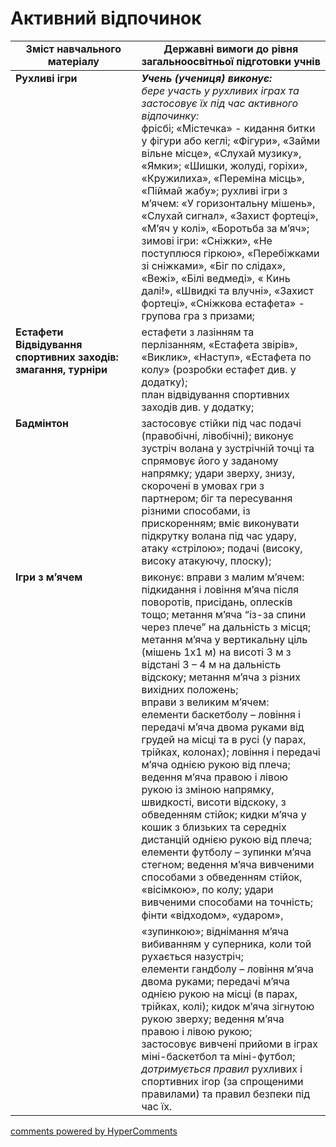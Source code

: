 <div id="hypercomments_widget" class="js-hypercomments-widget invisible"></div>

# Активний відпочинок

<table>
  <tr>
    <td width="40%" align="center"><b>Зміст навчального матеріалу</b></td>
    <td width="60%" align="center"><b>Державні вимоги до рівня загальноосвітньої підготовки учнів</b></td>
  </tr>
<tbody>
  <tr>
    <td width="40%" style="vertical-align:top !important;">
    <b>Рухливі ігри</b></td>
    <td width="60%" style="vertical-align:top !important;">
	   <i><b>Учень (учениця) виконує:</b></i><br>
	   <i>бере участь у рухливих іграх та застосовує їх під час активного відпочинку:</i><br>
	   фрісбі; «Містечка» - кидання битки у фігури або кеглі; «Фігури», «Займи вільне місце», «Слухай музику», «Ямки»; «Шишки, жолуді, горіхи», «Кружилиха», «Переміна місць», «Піймай жабу»; рухливі ігри з м’ячем: «У горизонтальну мішень», «Слухай сигнал», «Захист фортеці», «М’яч у колі», «Боротьба за м’яч»; зимові ігри: «Сніжки», «Не поступлюся гіркою», «Перебіжками зі сніжками», «Біг по слідах», «Вежі», «Білі ведмеді», « Кинь далі!», «Швидкі та влучні», «Захист фортеці», «Сніжкова естафета» - групова гра з призами;
	</td>
  </tr>
  <tr>
    <td width="40%" style="vertical-align:top !important;">
    <b>Естафети<br>
    Відвідування спортивних заходів: змагання, турніри</b>
    </td>
    <td width="60%" style="vertical-align:top !important;">
	   естафети з лазінням та перлізанням, «Естафета звірів», «Виклик», «Наступ», «Естафета по колу» (розробки естафет див. у додатку);<br>
     план відвідування спортивних заходів див. у додатку;
	   </td>
  </tr>
  <tr>
    <td width="40%" style="vertical-align:top !important;">
    <b>Бадмінтон</b></td>
    <td width="60%" style="vertical-align:top !important;">
	   застосовує стійки під час подачі (правобічні, лівобічні); виконує зустріч волана у зустрічній точці та спрямовує його у заданому напрямку; удари зверху, знизу, скорочені в умовах гри з партнером; біг та пересування різними способами, із прискоренням; вміє виконувати підкрутку волана під час удару, атаку «стрілою»; подачі (високу, високу атакуючу, плоску);
	   </td>
  </tr>
  <tr>
    <td width="40%" style="vertical-align:top !important;">
    <b>Ігри з м’ячем</b></td>
    <td width="60%" style="vertical-align:top !important;">
	  виконує: вправи з малим м’ячем: підкидання і ловіння м’яча після поворотів, присідань, оплесків тощо; метання м’яча “із-за спини через плече” на дальність з місця; метання м’яча у вертикальну    ціль      (мішень 1х1 м) на висоті 3 м з відстані 3 – 4 м на дальність відскоку; метання м’яча з різних вихідних положень;<br>
    вправи з великим м’ячем:<br>
    елементи баскетболу – ловіння і  передачі м’яча двома руками від грудей на місці та в русі (у парах, трійках, колонах); ловіння і  передачі м’яча однією рукою від плеча; ведення м’яча правою і лівою рукою із зміною напрямку, швидкості, висоти відскоку, з обведенням стійок; кидки м’яча у кошик з близьких та середніх дистанцій однією рукою від плеча; <br>
    елементи футболу – зупинки м’яча стегном; ведення м’яча вивченими способами з обведенням стійок, «вісімкою», по колу; удари вивченими способами на точність; фінти «відходом», «ударом», «зупинкою»; віднімання м’яча вибиванням у суперника, коли той рухається назустріч;<br>
    елементи гандболу – ловіння м’яча двома руками; передачі м’яча однією рукою на місці (в парах, трійках, колі); кидок м’яча зігнутою рукою зверху; ведення м’яча правою і лівою рукою;<br>
    застосовує вивчені прийоми в іграх міні-баскетбол та міні-футбол;<br>
    <i>дотримується правил</i> рухливих і спортивних  ігор (за спрощеними правилами) та  правил безпеки під час їх.
	   </td>
  </tr>
</tbody>
</table>

<div class="js-hypercomments-container">
<a href="http://hypercomments.com" class="hc-link" title="comments widget">comments powered by HyperComments</a>
</div>